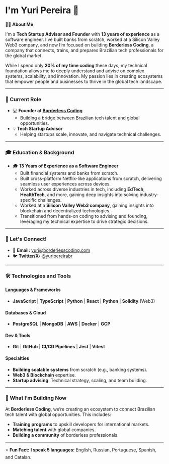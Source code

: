 # I'm Yuri Pereira 👋

👨‍💻 **About Me**  

I'm a **Tech Startup Advisor and Founder** with **13 years of experience** as a software engineer. I’ve built banks from scratch, worked at a Silicon Valley Web3 company, and now I’m focused on building **Borderless Coding**, a company that connects, trains, and prepares Brazilian tech professionals for the global market.  

While I spend only **20% of my time coding** these days, my technical foundation allows me to deeply understand and advise on complex systems, scalability, and innovation. My passion lies in creating ecosystems that empower people and businesses to thrive in the global tech landscape.  

---

### **📌 Current Role**  
- 💻 **Founder at [Borderless Coding](https://github.com/ProgramadoresSemPatria)**  
  - Building a bridge between Brazilian tech talent and global opportunities.  
- 💡 **Tech Startup Advisor**  
  - Helping startups scale, innovate, and navigate technical challenges.  

---

### **🎓 Education & Background**  
- 🎓 **13 Years of Experience as a Software Engineer**  
  - Built financial systems and banks from scratch.
  - Built cross-platform Netflix-like applications from scratch, delivering seamless user experiences across devices.  
  - Worked across diverse industries in tech, including **EdTech**, **HealthTech**, and more, gaining deep insights into solving industry-specific challenges.  
  - Worked at a **Silicon Valley Web3 company**, gaining insights into blockchain and decentralized technologies.  
  - Transitioned from hands-on coding to advising and founding, leveraging my technical expertise to drive strategic decisions.  

---

### **📩 Let's Connect!**    
- 📧 **Email:** [yuri@borderlesscoding.com](mailto:yuri@borderlesscoding.com)  
- 🐦 **Twitter/X:** [@yuripereirabr](http://twitter.com/yuripereirabr)  

---

### **🛠️ Technologies and Tools**  

#### **Languages & Frameworks**  
- **JavaScript** | **TypeScript** | **Python** | **React** | **Python** | **Solidity** (Web3)  

#### **Databases & Cloud**  
- **PostgreSQL** | **MongoDB** | **AWS** | **Docker** | **GCP**  

#### **Dev & Tools**  
- **Git** | **GitHub** | **CI/CD Pipelines** | **Jest** | **Vitest**  

#### **Specialties**  
- **Building scalable systems** from scratch (e.g., banking systems).  
- **Web3 & Blockchain** expertise.  
- **Startup advising**: Technical strategy, scaling, and team building.  

---

### **🚀 What I’m Building Now**  
At **Borderless Coding**, we’re creating an ecosystem to connect Brazilian tech talent with global opportunities. This includes:  
- **Training programs** to upskill developers for international markets.  
- **Matching talent** with global companies.  
- **Building a community** of borderless professionals.  

---

⭐️ **Fun Fact:** **I speak 5 languages:** English, Russian, Portuguese, Spanish, and Catalan. 
